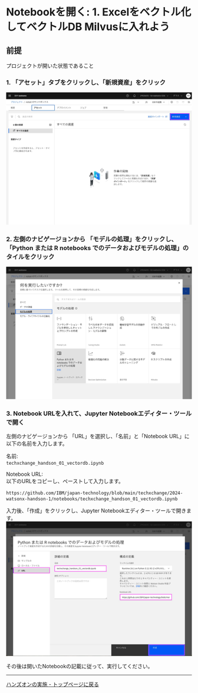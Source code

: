 # Notebookを開く: 1. Excelをベクトル化してベクトルDB Milvusに入れよう

## 前提　
プロジェクトが開いた状態であること

### 1. 「アセット」タブをクリックし、「新規資産」をクリック
![image](images/open_notebook_01.jpg)

### 2. 左側のナビゲージョンから 「モデルの処理」をクリックし、「Python または R notebooks でのデータおよびモデルの処理」のタイルをクリック
![image](images/open_notebook_02.jpg)

### 3. Notebook URLを入れて、Jupyter Notebookエディター・ツールで開く
左側のナビゲージョンから 「URL」を選択し、「名前」と「Notebook URL」に以下の名前を入力します。

名前:<br>
`techxchange_handson_01_vectordb.ipynb`


Notebook URL:<br>
以下のURLをコピーし、ペーストして入力します。
```
https://github.com/IBM/japan-technology/blob/main/techxchange/2024-watsonx-handson-1/notebooks/techxchange_handson_01_vectordb.ipynb
```

入力後、「作成」をクリックし、Jupyter Notebookエディター・ツールで開きます。
![image](images/open_notebook_03.jpg)

その後は開いたNotebookの記載に従って、実行してください。

---
[ハンズオンの実施 - トップページに戻る](02_hands_on_guide.md)<br>


